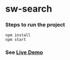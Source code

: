 # sw-search
### Steps to run the project
```
npm install
npm start
```

### See [Live Demo](http://binitrai.github.io/sw-search) 
